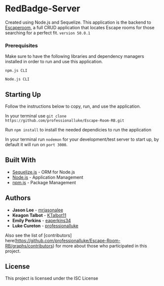 # RedBadge-Server

Created using Node.js and Sequelize. This application is the backend to [Escaperoom](https://github.com/professionalluke/Escape-Room-RB), a full CRUD application that locates Escape rooms for those searching for a perfect fit. `version 50.0.1`

### Prerequisites

Make sure to have the following libraries and dependency managers installed in order to run and use this application.

`npm.js CLI`

`Node.js CLI`


## Starting Up

Follow the instructions below to copy, run, and use the application.

In your terminal use `git clone https://github.com/professionalluke/Escape-Room-RB.git`

Run `npm install` to install the needed dependicies to run the application

In your terminal run `nodemon` for your development/test server to start up, by default it will run on `port 3000`.


## Built With

* [Sequelize.js](http://docs.sequelizejs.com/) - ORM for Node.js
* [Node.js](https://nodejs.org/en/) - Application Management
* [npm.js](https://www.npmjs.com/) - Package Management

## Authors

* **Jason Lee** - [mrjasonalee](https://github.com/mrjasonalee)
* **Keagon Talbot** - [KTalbot11](https://github.com/KTalbot11)
* **Emily Perkins** - [eaperkins34](https://github.com/eaperkins34)
* **Luke Cureton** - [professionalluke](https://github.com/professionalluke)

Also see the list of [contributors] here(https://github.com/professionalluke/Escape-Room-RB/graphs/contributors) for more about those who participated in this project.


## License

This project is licensed under the ISC License